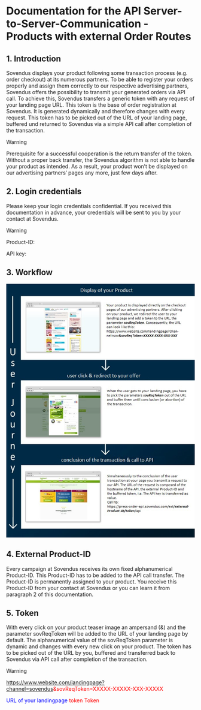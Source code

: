 # Documentation for the API Server-to-Server-Communication - Products with external Order Routes

## 1. Introduction

Sovendus displays your product following some transaction process (e.g. order checkout) at its numerous partners. To be able to register your orders properly and assign them correctly to our respective advertising partners, Sovendus offers the possibility to transmit your generated orders via API call.
To achieve this, Sovendus transfers a generic token with any request of your landing page URL. This token is the base of order registration at Sovendus. It is generated dynamically and therefore changes with every request. This token has to be picked out of the URL of your landing page, buffered und returned to Sovendus via a simple API call after completion of the transaction.

> [!WARNING]
> Prerequisite for a successful cooperation is the return transfer of the token.
> Without a proper back transfer, the Sovendus algorithm is not able to handle your product as intended. As a
> result, your product won’t be displayed on our advertising partners‘ pages any more, just few days after.

## 2. Login credentials

Please keep your login credentials confidential. If you received this documentation in advance, your credentials will be sent to you by your contact at Sovendus.

> [!WARNING]
> Product-ID:
>
> API key:
>

## 3. Workflow

![Workflow-image](https://raw.githubusercontent.com/Sovendus-GmbH/Generic-Sovendus-Checkout-Products-Postback-Integration-Documentation/main/workflowimg.png)

## 4. External Product-ID
Every campaign at Sovendus receives its own fixed alphanumerical Product-ID. This Product-ID has to be added to the API call transfer. The Product-ID is permanently assigned to your product.
You receive this Product-ID from your contact at Sovendus or you can learn it from paragraph 2 of this documentation.

## 5. Token
With every click on your product teaser image an ampersand (&) and the parameter sovReqToken will be added to the URL of your landing page by default. The alphanumerical value of the sovReqToken parameter is dynamic and changes with every new click on your product. The token has to be picked out of the URL by you, buffered and transferred back to Sovendus via API call after completion of the transaction.

> [!WARNING]
> <span style="color: blue;">https://www.website.com/landingpage?channel=sovendus</span><span style="color: red;">&sovReqToken=XXXXX-XXXXX-XXX-XXXXX</span>
>
> <span style="color: blue;">URL of your landingpage</span> <span style="color: red;">token</span> <span style="color: red;">Token</span>